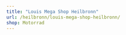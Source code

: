 ```yaml
---
title: "Louis Mega Shop Heilbronn"
url: /heilbronn/louis-mega-shop-heilbronn/
shop: Motorrad
---
```

